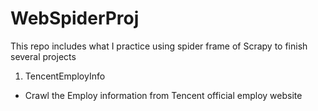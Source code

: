# WebSpiderProj
This repo includes what I practice using spider frame of Scrapy to finish several projects

1. TencentEmployInfo
- Crawl the Employ information from Tencent official employ website
